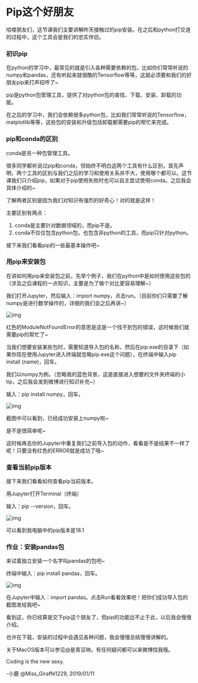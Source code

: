# Pip这个好朋友

哈喽朋友们，这节课我们主要讲解昨天接触过的pip安装。在之后和python打交道的过程中，这个工具会是我们的忠实伴侣。

### **初识pip**

在python的学习中，最常见的就是引入各种需要依赖的包，比如你们常常听说的numpy和pandas，还有听起来就很酷的Tensorflow等等，这就必须要和我们的好朋友pip来打声招呼了~

pip是python包管理工具，提供了对python包的查找、下载、安装、卸载的功能。

在之后的学习中，我们会依赖很多python包，比如我们常常听说的Tensorflow，matplotlib等等，这些包的安装和升级包括卸载都需要pip的帮忙来完成。

### **pip和conda的区别**

conda是另一种包管理工具。

很多同学都听说过pip和conda，但始终不明白这两个工具有什么区别，首先声明，两个工具的区别与我们之后的学习和使用关系并不大，使用哪个都可以。这节课我们只介绍pip，如果对于pip使用失败时也可以自主尝试使用conda。之后我会具体介绍的~

了解两者区别是因为我们对知识有强烈的好奇心！对的就是这样！

主要区别有两点：

1. conda是主要针对数据领域的，而pip不是。
2. conda不仅仅包含python包，也包含非python的工具，而pip只针对python。

接下来我们看看pip的一些最基本操作吧~

### **用pip来安装包**

在讲如何用pip来安装包之前，先举个例子，我们在python中是如何使用这些包的（涉及之后课程的一点知识，主要是为了做个对比更容易理解~）

我们打开Jupyter，然后输入：import numpy，点击run。（目前你们只需要了解numpy是进行数学操作的，详细的我们会之后再讲~）

![img](http://img.xiumi.us/xmi/ua/139aW/i/ee4a6c4c92f1e36861ab608cd3fc55ce-sz_19656.png)

红色的ModuleNotFoundError的意思是这是一个找不到包的错误，这时候我们就需要pip的帮忙了~

当我们想要安装某些包时，需要知道导入包的名称，然后在pip.exe的目录下（如果你现在使用Jupyter进入终端就忽略pip.exe这个问题），在终端中输入pip install (name)，回车。

我们以numpy为例。（忽略我的蓝色背景，这是直接进入想要的文件夹终端的小tip，之后我会发到微博进行知识补充~）

输入：pip install numpy，回车。

![img](http://img.xiumi.us/xmi/ua/139aW/i/1633511695e1bc6cddea7084ac31468f-sz_19685.png)

截图中可以看到，已经成功安装上numpy啦~

是不是很简单呢~

这时候再去你的Jupyter中重复我们之前导入包的动作，看看是不是结果不一样了呢！只要没有红色的ERROR就是成功了哦~

### **查看当前pip版本**

接下来我们看看如何查看pip当前版本。

用Jupyter打开Terminal（终端）

输入：pip --version，回车。

![img](http://img.xiumi.us/xmi/ua/139aW/i/4d477b784b8282742d1472ac87e57899-sz_6961.png)

可以看到我电脑中的pip版本是18.1

### **作业：安装pandas包**

来试着独立安装一个名字叫pandas的包吧~

终端中输入：pip install pandas，回车。

![img](http://img.xiumi.us/xmi/ua/139aW/i/6a96e687227b684676afdaa01cc291d0-sz_47009.png)

在Jupyter中输入：import pandas。点击Run看看效果吧！把你们成功导入包的截图发给我吧~

看到这，你已经算是交下pip这个朋友了，但pip的功能远不止于此，以后我会慢慢介绍。

也许在下载，安装的过程中会遇见各种问题，我会慢慢总结慢慢讲解的。

关于MacOS版本可以参见@是青豆呐，有任何疑问都可以来微博找我哦。

Coding is the new sexy.

-小鹿 @Miss_Giraffe1229, 2019/01/11
